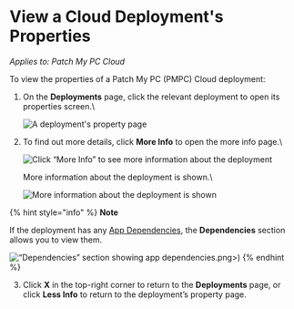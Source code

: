 # View a Cloud Deployment's Properties

_Applies to: Patch My PC Cloud_

To view the properties of a Patch My PC (PMPC) Cloud deployment:

1.  On the **Deployments** page, click the relevant deployment to open its properties screen.\


    ![A deployment&#x27;s property page](/_images/image-%282007%29.png-"A-deployment&#x27;s-property-page" "A deployment&#x27;s property page")
2.  To find out more details, click **More Info** to open the more info page.\


    ![Click “More Info” to see more information about the deployment](/_images/image-%282008%29.png-"Click-\"More-Info\"-to-see-more-information-about-the-deployment" "Click “More Info” to see more information about the deployment")

    More information about the deployment is shown.\


    ![More information about the deployment is shown](/_images/image-%282009%29.png-"More-information-about-the-deployment-is-shown" "More information about the deployment is shown")

{% hint style="info" %}
**Note**

If the deployment has any [App Dependencies](../deploying-an-app-using-cloud/cloud-configurations-deployment-tab/dependencies-deployments.md), the **Dependencies** section allows you to view them.

![“Dependencies” section showing app dependencies](/_images/image-%282277 "“Dependencies” section showing app dependencies").png>)
{% endhint %}

3. Click **X** in the top-right corner to return to the **Deployments** page, or click **Less Info** to return to the deployment’s property page.
